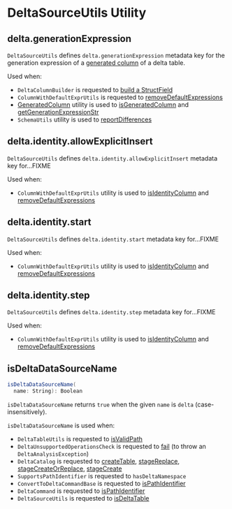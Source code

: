 # DeltaSourceUtils Utility

## <span id="GENERATION_EXPRESSION_METADATA_KEY"><span id="delta.generationExpression"> delta.generationExpression

`DeltaSourceUtils` defines `delta.generationExpression` metadata key for the generation expression of a [generated column](DeltaColumnBuilder.md#generatedAlwaysAs) of a delta table.

Used when:

* `DeltaColumnBuilder` is requested to [build a StructField](DeltaColumnBuilder.md#build)
* `ColumnWithDefaultExprUtils` is requested to [removeDefaultExpressions](ColumnWithDefaultExprUtils.md#removeDefaultExpressions)
* [GeneratedColumn](generated-columns/GeneratedColumn.md) utility is used to [isGeneratedColumn](generated-columns/GeneratedColumn.md#isGeneratedColumn) and [getGenerationExpressionStr](generated-columns/GeneratedColumn.md#getGenerationExpressionStr)
* `SchemaUtils` utility is used to [reportDifferences](SchemaUtils.md#reportDifferences)

## <span id="IDENTITY_INFO_ALLOW_EXPLICIT_INSERT"><span id="delta.identity.allowExplicitInsert"> delta.identity.allowExplicitInsert

`DeltaSourceUtils` defines `delta.identity.allowExplicitInsert` metadata key for...FIXME

Used when:

* `ColumnWithDefaultExprUtils` utility is used to [isIdentityColumn](ColumnWithDefaultExprUtils.md#isIdentityColumn) and [removeDefaultExpressions](ColumnWithDefaultExprUtils.md#removeDefaultExpressions)

## <span id="IDENTITY_INFO_START"><span id="delta.identity.start"> delta.identity.start

`DeltaSourceUtils` defines `delta.identity.start` metadata key for...FIXME

Used when:

* `ColumnWithDefaultExprUtils` utility is used to [isIdentityColumn](ColumnWithDefaultExprUtils.md#isIdentityColumn) and [removeDefaultExpressions](ColumnWithDefaultExprUtils.md#removeDefaultExpressions)

## <span id="IDENTITY_INFO_STEP"><span id="delta.identity.step"> delta.identity.step

`DeltaSourceUtils` defines `delta.identity.step` metadata key for...FIXME

Used when:

* `ColumnWithDefaultExprUtils` utility is used to [isIdentityColumn](ColumnWithDefaultExprUtils.md#isIdentityColumn) and [removeDefaultExpressions](ColumnWithDefaultExprUtils.md#removeDefaultExpressions)

## <span id="isDeltaDataSourceName"> isDeltaDataSourceName

```scala
isDeltaDataSourceName(
  name: String): Boolean
```

`isDeltaDataSourceName` returns `true` when the given `name` is `delta` (case-insensitively).

`isDeltaDataSourceName` is used when:

* `DeltaTableUtils` is requested to [isValidPath](DeltaTableUtils.md#isValidPath)
* `DeltaUnsupportedOperationsCheck` is requested to [fail](DeltaUnsupportedOperationsCheck.md#fail) (to throw an `DeltaAnalysisException`)
* `DeltaCatalog` is requested to [createTable](DeltaCatalog.md#createTable), [stageReplace](DeltaCatalog.md#stageReplace), [stageCreateOrReplace](DeltaCatalog.md#stageCreateOrReplace), [stageCreate](DeltaCatalog.md#stageCreate)
* `SupportsPathIdentifier` is requested to `hasDeltaNamespace`
* `ConvertToDeltaCommandBase` is requested to [isPathIdentifier](commands/convert/ConvertToDeltaCommand.md#isPathIdentifier)
* `DeltaCommand` is requested to [isPathIdentifier](commands/DeltaCommand.md#isPathIdentifier)
* `DeltaSourceUtils` is requested to [isDeltaTable](#isDeltaTable)
